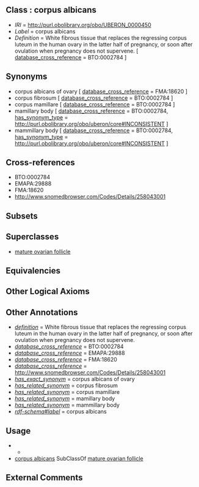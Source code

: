 
## Class : corpus albicans

 * *IRI* = http://purl.obolibrary.org/obo/UBERON_0000450
 * *Label* = corpus albicans
 * *Definition* = White fibrous tissue that replaces the regressing corpus luteum in the human ovary in the latter half of pregnancy, or soon after ovulation when pregnancy does not supervene. [ [database_cross_reference](../../ef/oboInOwl#hasDbXref.md) = BTO:0002784 ]

## Synonyms

 * corpus albicans of ovary [ [database_cross_reference](../../ef/oboInOwl#hasDbXref.md) = FMA:18620 ]
 * corpus fibrosum [ [database_cross_reference](../../ef/oboInOwl#hasDbXref.md) = BTO:0002784 ]
 * corpus mamillare [ [database_cross_reference](../../ef/oboInOwl#hasDbXref.md) = BTO:0002784 ]
 * mamillary body [ [database_cross_reference](../../ef/oboInOwl#hasDbXref.md) = BTO:0002784, [has_synonym_type](../../pe/oboInOwl#hasSynonymType.md) = http://purl.obolibrary.org/obo/uberon/core#INCONSISTENT ]
 * mammillary body [ [database_cross_reference](../../ef/oboInOwl#hasDbXref.md) = BTO:0002784, [has_synonym_type](../../pe/oboInOwl#hasSynonymType.md) = http://purl.obolibrary.org/obo/uberon/core#INCONSISTENT ]

## Cross-references

 * BTO:0002784
 * EMAPA:29888
 * FMA:18620
 * http://www.snomedbrowser.com/Codes/Details/258043001

## Subsets


## Superclasses

 * [mature ovarian follicle](../../UBERON/82/UBERON_0003982.md)

## Equivalencies


## Other Logical Axioms


## Other Annotations

 * *[definition](../../IAO/15/IAO_0000115.md)* = White fibrous tissue that replaces the regressing corpus luteum in the human ovary in the latter half of pregnancy, or soon after ovulation when pregnancy does not supervene.
 * *[database_cross_reference](../../ef/oboInOwl#hasDbXref.md)* = BTO:0002784
 * *[database_cross_reference](../../ef/oboInOwl#hasDbXref.md)* = EMAPA:29888
 * *[database_cross_reference](../../ef/oboInOwl#hasDbXref.md)* = FMA:18620
 * *[database_cross_reference](../../ef/oboInOwl#hasDbXref.md)* = http://www.snomedbrowser.com/Codes/Details/258043001
 * *[has_exact_synonym](../../ym/oboInOwl#hasExactSynonym.md)* = corpus albicans of ovary
 * *[has_related_synonym](../../ym/oboInOwl#hasRelatedSynonym.md)* = corpus fibrosum
 * *[has_related_synonym](../../ym/oboInOwl#hasRelatedSynonym.md)* = corpus mamillare
 * *[has_related_synonym](../../ym/oboInOwl#hasRelatedSynonym.md)* = mamillary body
 * *[has_related_synonym](../../ym/oboInOwl#hasRelatedSynonym.md)* = mammillary body
 * *[rdf-schema#label](../../el/rdf-schema#label.md)* = corpus albicans

## Usage

 * -
 * [corpus albicans](../../UBERON/50/UBERON_0000450.md) SubClassOf [mature ovarian follicle](../../UBERON/82/UBERON_0003982.md)

## External Comments

